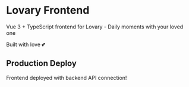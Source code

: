 # Lovary Frontend

Vue 3 + TypeScript frontend for Lovary - Daily moments with your loved one

Built with love 💕

## Production Deploy
Frontend deployed with backend API connection!
 